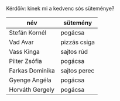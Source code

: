 Kérdőív: kinek mi a kedvenc sós süteménye?

| név              |        sütemény  |
|------------------|------------------|
| Stefán Kornél    |   pogácsa        |
| Vad Avar         |   pizzás csiga   |
| Vass Kinga       |   sajtos rúd     |
| Pilter Zsófia    |   pogácsa        |
| Farkas Dominika  |   sajtos perec   |
| Gyenge Angéla    |   pogácsa        |
| Horváth Gergely  |   pogácsa        |